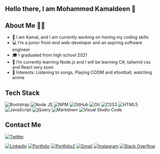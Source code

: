   ## Hello there, I am Mohammed Kamaldeen 👋
  
  
  ## About Me 👩‍💼
  
- 👀 I am Kamal, and I am currently working on honing my coding skills
- 💻 I’m a junior front-end web-developer and an aspiring software engineer 
- 🎓 I graduated from high school 2021
- 🌱 I’m currently learning Node.js and I will be learning C#, tailwind css and React very soon
- 💞️ Interests: Listening to songs, Playing CODM and efootball, watching anime

## Tech Stack 
![Bootstrap](https://img.shields.io/badge/Bootstrap-563D7C?style=for-the-badge&logo=bootstrap&logoColor=white)
![Node JS](https://img.shields.io/badge/Node.js-339933?style=for-the-badge&logo=nodedotjs&logoColor=white)
![NPM](https://img.shields.io/badge/npm-CB3837?style=for-the-badge&logo=npm&logoColor=white)
![GitHub](https://img.shields.io/badge/GitHub-100000?style=for-the-badge&logo=github&logoColor=white)
![Git](https://img.shields.io/badge/git-%23F05033.svg?style=for-the-badge&logo=git&logoColor=white)
![CSS3](https://img.shields.io/badge/CSS3-1572B6?style=for-the-badge&logo=css3&logoColor=white)
![HTML5](https://img.shields.io/badge/html5-%23E34F26.svg?style=for-the-badge&logo=html5&logoColor=white)
![JavaScript](https://img.shields.io/badge/JavaScript-323330?style=for-the-badge&logo=javascript&logoColor=F7DF1E)
![jQuery](https://img.shields.io/badge/jquery-%230769AD.svg?style=for-the-badge&logo=jquery&logoColor=white)
![Markdown](https://img.shields.io/badge/markdown-%23000000.svg?style=for-the-badge&logo=markdown&logoColor=white)
![Visual Studio Code](https://img.shields.io/badge/Visual%20Studio%20Code-0078d7.svg?style=for-the-badge&logo=visual-studio-code&logoColor=white)

## Contact Me
[![Twitter](https://img.shields.io/badge/Twitter-1DA1F2?style=for-the-badge&logo=twitter&logoColor=white)](https://twitter.com/D_kvng13/)

<!-- (https://stackoverflow.com/users/19797825/mohammed-kamaldeen) -->
[![LinkedIn](https://img.shields.io/badge/LinkedIn-0077B5?style=for-the-badge&logo=linkedin&logoColor=white)](https://www.linkedin.com/in/kamaldeen-mohammed-123b89235?/)
[![Portfolio](https://img.shields.io/badge/Portfolio-1DA1F2?style=for-the-badge&logo=website&logoColor=white)](https://drive.google.com/file/d/1dP0RCKjhQpbE-gAeZiuwpFEbH1yae2f6/view?usp=sharing)
[![Portfolio2](https://img.shields.io/badge/Portfolio-1DA1F2?style=for-the-badge&logo=website&logoColor=white)](https://drive.google.com/file/d/1BkwsaAr9LZb49PnDu6f6GAJg1Fuja5cO/view?usp=sharing)
[![Gmail](https://img.shields.io/badge/Gmail-D14836?style=for-the-badge&logo=gmail&logoColor=white)](https://mohammedkamaldeen204@gmail.com)
[![Instagram](https://img.shields.io/badge/Instagram-%23E4405F.svg?style=for-the-badge&logo=Instagram&logoColor=white)](https://www.instagram.com/kamaldeen_04/)
[![Stack Overflow](https://img.shields.io/badge/-Stackoverflow-FE7A16?style=for-the-badge&logo=stack-overflow&logoColor=white)](https://stackoverflow.com/users/19797825/mohammed-kamaldeen)
<!-- (https://mohammedkamaldeen204@gmail.com) -->

<!-- (https://www.instagram.com/kamaldeen_04/) -->



